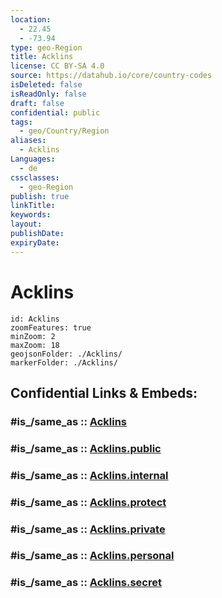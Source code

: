 ```yaml
---
location:
  - 22.45
  - -73.94
type: geo-Region
title: Acklins
license: CC BY-SA 4.0
source: https://datahub.io/core/country-codes
isDeleted: false
isReadOnly: false
draft: false
confidential: public
tags:
  - geo/Country/Region
aliases:
  - Acklins
Languages:
  - de
cssclasses:
  - geo-Region
publish: true
linkTitle:
keywords:
layout:
publishDate:
expiryDate:
---
```


# Acklins

```leaflet
id: Acklins
zoomFeatures: true 
minZoom: 2 
maxZoom: 18
geojsonFolder: ./Acklins/
markerFolder: ./Acklins/
```


## Confidential Links & Embeds: 

### #is_/same_as :: [Acklins](/_Standards/Earth/Continent/America~Caribbean/Bahamas/Districts~Bahamas/Acklins.md) 

### #is_/same_as :: [Acklins.public](/_public/Earth/Continent/America~Caribbean/Bahamas/Districts~Bahamas/Acklins.public.md) 

### #is_/same_as :: [Acklins.internal](/_internal/Earth/Continent/America~Caribbean/Bahamas/Districts~Bahamas/Acklins.internal.md) 

### #is_/same_as :: [Acklins.protect](/_protect/Earth/Continent/America~Caribbean/Bahamas/Districts~Bahamas/Acklins.protect.md) 

### #is_/same_as :: [Acklins.private](/_private/Earth/Continent/America~Caribbean/Bahamas/Districts~Bahamas/Acklins.private.md) 

### #is_/same_as :: [Acklins.personal](/_personal/Earth/Continent/America~Caribbean/Bahamas/Districts~Bahamas/Acklins.personal.md) 

### #is_/same_as :: [Acklins.secret](/_secret/Earth/Continent/America~Caribbean/Bahamas/Districts~Bahamas/Acklins.secret.md)


